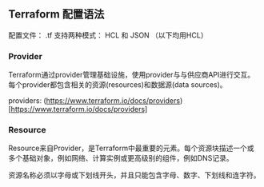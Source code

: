 ## Terraform 配置语法
配置文件： .tf
支持两种模式： HCL 和 JSON （以下均用HCL）

### Provider
Terraform通过provider管理基础设施，使用provider与与供应商API进行交互。每个provider都包含相关的资源(resources)和数据源(data sources)。

providers: (https://www.terraform.io/docs/providers)[https://www.terraform.io/docs/providers]

### Resource
Resource来自Provider，是Terraform中最重要的元素。每个资源块描述一个或多个基础对象，例如网络、计算实例或更高级别的组件，例如DNS记录。

资源名称必须以字母或下划线开头，并且只能包含字母、数字、下划线和连字符。
